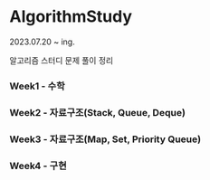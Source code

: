 # AlgorithmStudy
2023.07.20 ~ ing.

알고리즘 스터디 문제 풀이 정리

### Week1 - 수학

### Week2 - 자료구조(Stack, Queue, Deque)

### Week3 - 자료구조(Map, Set, Priority Queue)

### Week4 - 구현
